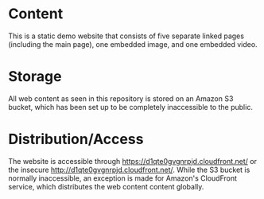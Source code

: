 # Content

This is a static demo website that consists of five separate linked pages (including the main page), one embedded image, and one embedded video.

# Storage

All web content as seen in this repository is stored on an Amazon S3 bucket, which has been set up to be completely inaccessible to the public.

# Distribution/Access

The website is accessible through https://d1qte0gvgnrpjd.cloudfront.net/ or the insecure http://d1qte0gvgnrpjd.cloudfront.net/. While the S3 bucket is normally inaccessible, an exception is made for Amazon's CloudFront service, which distributes the web content content globally.
